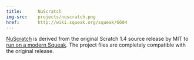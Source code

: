 ```yaml
---
title:      NuScratch
img-src:    projects/nuscratch.png
href:       http://wiki.squeak.org/squeak/6604
---
```

<a href="http://www.squeaksource.com/NuScratch.html">NuScratch</a> is derived from the original Scratch 1.4 source release by MIT to <a href="http://wiki.squeak.org/squeak/1271">run on a modern Squeak</a>. The project files are completely compatible with the original release.
